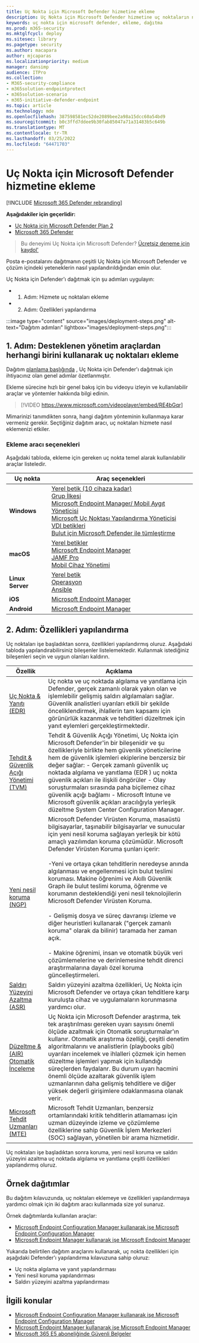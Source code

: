 ```yaml
---
title: Uç Nokta için Microsoft Defender hizmetine ekleme
description: Uç Nokta için Microsoft Defender hizmetine uç noktaların nasıl Uç Nokta için Microsoft Defender öğrenin
keywords: uç nokta için microsoft defender, ekleme, dağıtma
ms.prod: m365-security
ms.mktglfcycl: deploy
ms.sitesec: library
ms.pagetype: security
ms.author: macapara
author: mjcaparas
ms.localizationpriority: medium
manager: dansimp
audience: ITPro
ms.collection:
- M365-security-compliance
- m365solution-endpointprotect
- m365solution-scenario
- m365-initiative-defender-endpoint
ms.topic: article
ms.technology: mde
ms.openlocfilehash: 387598581ec52de2089bee2a98a15dcc60a54bd9
ms.sourcegitcommit: b0c3ffd7ddee9b30fab85047a71a31483b5c649b
ms.translationtype: MT
ms.contentlocale: tr-TR
ms.lasthandoff: 03/25/2022
ms.locfileid: "64471703"
---
```

# <a name="onboard-to-the-microsoft-defender-for-endpoint-service"></a>Uç Nokta için Microsoft Defender hizmetine ekleme

[!INCLUDE [Microsoft 365 Defender rebranding](../../includes/microsoft-defender.md)]

**Aşağıdakiler için geçerlidir:**
- [Uç Nokta için Microsoft Defender Plan 2](https://go.microsoft.com/fwlink/p/?linkid=2154037)
- [Microsoft 365 Defender](https://go.microsoft.com/fwlink/?linkid=2118804)

> Bu deneyimi Uç Nokta için Microsoft Defender? [Ücretsiz deneme için kaydol'](https://signup.microsoft.com/create-account/signup?products=7f379fee-c4f9-4278-b0a1-e4c8c2fcdf7e&ru=https://aka.ms/MDEp2OpenTrial?ocid=docs-wdatp-exposedapis-abovefoldlink)

Posta e-postalarını dağıtmanın çeşitli Uç Nokta için Microsoft Defender ve çözüm içindeki yeteneklerin nasıl yapılandırıldığından emin olur.


Uç Nokta için Defender'ı dağıtmak için şu adımları uygulayın:

- 1. Adım: Hizmete uç noktaları ekleme
- 2. Adım: Özellikleri yapılandırma

:::image type="content" source="images/deployment-steps.png" alt-text="Dağıtım adımları" lightbox="images/deployment-steps.png":::




## <a name="step-1-onboard-endpoints-using-any-of-the-supported-management-tools"></a>1. Adım: Desteklenen yönetim araçlardan herhangi birini kullanarak uç noktaları ekleme

Dağıtım [planlama başlığında](deployment-strategy.md) , Uç Nokta için Defender'ı dağıtmak için ihtiyacınız olan genel adımlar özetlanmıştır.

Ekleme sürecine hızlı bir genel bakış için bu videoyu izleyin ve kullanılabilir araçlar ve yöntemler hakkında bilgi edinin.


> [!VIDEO https://www.microsoft.com/videoplayer/embed/RE4bGqr]

Mimarinizi tanımdikten sonra, hangi dağıtım yönteminin kullanmaya karar vermeniz gerekir. Seçtiğiniz dağıtım aracı, uç noktaları hizmete nasıl eklemenizi etkiler.

### <a name="onboarding-tool-options"></a>Ekleme aracı seçenekleri

Aşağıdaki tabloda, ekleme için gereken uç nokta temel alarak kullanılabilir araçlar listeledir.

| Uç nokta     | Araç seçenekleri                       |
|--------------|------------------------------------------|
| **Windows**  |  [Yerel betik (10 cihaza kadar)](configure-endpoints-script.md) <br>  [Grup İlkesi](configure-endpoints-gp.md) <br>  [Microsoft Endpoint Manager/ Mobil Aygıt Yöneticisi](configure-endpoints-mdm.md) <br> [Microsoft Uç Noktası Yapılandırma Yöneticisi](configure-endpoints-sccm.md) <br> [VDI betikleri](configure-endpoints-vdi.md) <br> [Bulut için Microsoft Defender ile tümleştirme](azure-server-integration.md) |
| **macOS**    | [Yerel betikler](mac-install-manually.md) <br> [Microsoft Endpoint Manager](mac-install-with-intune.md) <br> [JAMF Pro](mac-install-with-jamf.md) <br> [Mobil Cihaz Yönetimi](mac-install-with-other-mdm.md) |
| **Linux Server** | [Yerel betik](linux-install-manually.md) <br> [Operasyon](linux-install-with-puppet.md) <br> [Ansible](linux-install-with-ansible.md)|
| **iOS**      | [Microsoft Endpoint Manager](ios-install.md)                                |
| **Android**  | [Microsoft Endpoint Manager](android-intune.md)               | 


## <a name="step-2-configure-capabilities"></a>2. Adım: Özellikleri yapılandırma
Uç noktaları işe başladıktan sonra, özellikleri yapılandırmış oluruz. Aşağıdaki tabloda yapılandırabilirsiniz bileşenler listelemektedir. Kullanmak istediğiniz bileşenleri seçin ve uygun olanları kaldırın.

| Özellik | Açıklama |
|-|-|
| [Uç Nokta & Yanıtı (EDR)](overview-endpoint-detection-response.md) | Uç nokta ve uç noktada algılama ve yanıtlama için Defender, gerçek zamanlı olarak yakın olan ve işlemlebilir gelişmiş saldırı algılamaları sağlar. Güvenlik analistleri uyarıları etkili bir şekilde önceliklendirmek, ihlallerin tam kapsamı için görünürlük kazanmak ve tehditleri düzeltmek için yanıt eylemleri gerçekleştirmektedir. |
| [Tehdit & Güvenlik Açığı Yönetimi (TVM)](next-gen-threat-and-vuln-mgt.md) | Tehdit & Güvenlik Açığı Yönetimi, Uç Nokta için Microsoft Defender'in bir bileşenidir ve şu özellikleriyle birlikte hem güvenlik yöneticilerine hem de güvenlik işlemleri ekiplerine benzersiz bir değer sağlar: - Gerçek zamanlı güvenlik uç noktada algılama ve yanıtlama (EDR ) uç nokta güvenlik açıkları ile ilişkili öngörüler - Olay soruşturmaları sırasında paha biçilemez cihaz güvenlik açığı bağlamı - Microsoft Intune ve Microsoft güvenlik açıkları aracılığıyla yerleşik düzeltme System Center Configuration Manager.  |
| [Yeni nesil koruma (NGP)](microsoft-defender-antivirus-windows.md) | Microsoft Defender Virüsten Koruma, masaüstü bilgisayarlar, taşınabilir bilgisayarlar ve sunucular için yeni nesil koruma sağlayan yerleşik bir kötü amaçlı yazılımdan koruma çözümüdür. Microsoft Defender Virüsten Koruma şunları içerir:<br> <br>-Yeni ve ortaya çıkan tehditlerin neredeyse anında algılanması ve engellenmesi için bulut teslimi koruması. Makine öğrenimi ve Akıllı Güvenlik Graph ile bulut teslimi koruma, öğrenme ve korumanın desteklendiği yeni nesil teknolojilerin Microsoft Defender Virüsten Koruma.<br> <br> - Gelişmiş dosya ve süreç davranışı izleme ve diğer heuristleri kullanarak ("gerçek zamanlı koruma" olarak da bilinir) taramada her zaman açık.<br><br> - Makine öğrenimi, insan ve otomatik büyük veri çözümlemelerine ve derinlemesine tehdit direnci araştırmalarına dayalı özel koruma güncelleştirmeleri. |
| [Saldırı Yüzeyini Azaltma (ASR)](overview-attack-surface-reduction.md) | Saldırı yüzeyini azaltma özellikleri, Uç Nokta için Microsoft Defender ve ortaya çıkan tehditlere karşı kuruluşta cihaz ve uygulamaların korunmasına yardımcı olur. |
| [Düzeltme & (AIR) Otomatik İnceleme](automated-investigations.md) | Uç Nokta için Microsoft Defender araştırma, tek tek araştırılması gereken uyarı sayısını önemli ölçüde azaltmak için Otomatik soruşturmalar'ın kullanır. Otomatik araştırma özelliği, çeşitli denetim algoritmalarını ve analistlerin (playbooks gibi) uyarıları incelemek ve ihlalleri çözmek için hemen düzeltme işlemleri yapmak için kullandığı süreçlerden faydalanr. Bu durum uyarı hacmini önemli ölçüde azaltarak güvenlik işlem uzmanlarının daha gelişmiş tehditlere ve diğer yüksek değerli girişimlere odaklanmasına olanak verir. |
| [Microsoft Tehdit Uzmanları (MTE)](microsoft-threat-experts.md) | Microsoft Tehdit Uzmanları, benzersiz ortamlarındaki kritik tehditlerin atlamaması için uzman düzeyinde izleme ve çözümleme özelliklerine sahip Güvenlik İşlem Merkezleri (SOC) sağlayan, yönetilen bir arama hizmetidir.      |

Uç noktaları işe başladıktan sonra koruma, yeni nesil koruma ve saldırı yüzeyini azaltma uç noktada algılama ve yanıtlama çeşitli özellikleri yapılandırmış oluruz.

## <a name="example-deployments"></a>Örnek dağıtımlar

Bu dağıtım kılavuzunda, uç noktaları eklemeye ve özellikleri yapılandırmaya yardımcı olmak için iki dağıtım aracı kullanmada size yol sunaruz.

Örnek dağıtımlarda kullanılan araçlar:

- [Microsoft Endpoint Configuration Manager kullanarak işe Microsoft Endpoint Configuration Manager](onboarding-endpoint-configuration-manager.md)
- [Microsoft Endpoint Manager kullanarak işe Microsoft Endpoint Manager](onboarding-endpoint-manager.md)

Yukarıda belirtilen dağıtım araçlarını kullanarak, uç nokta özellikleri için aşağıdaki Defender'ı yapılandırma kılavuzuna sahip oluruz:

- Uç nokta algılama ve yanıt yapılandırması
- Yeni nesil koruma yapılandırması
- Saldırı yüzeyini azaltma yapılandırması

## <a name="related-topics"></a>İlgili konular

- [Microsoft Endpoint Configuration Manager kullanarak işe Microsoft Endpoint Configuration Manager](onboarding-endpoint-configuration-manager.md)
- [Microsoft Endpoint Manager kullanarak işe Microsoft Endpoint Manager](onboarding-endpoint-manager.md)
- [Microsoft 365 E5 aboneliğinde Güvenli Belgeler](../office-365-security/safe-docs.md)
